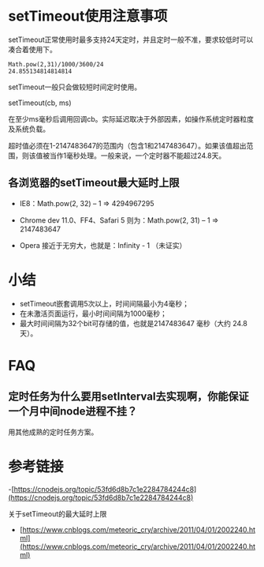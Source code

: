 # setTimeout使用注意事项

setTimeout正常使用时最多支持24天定时，并且定时一般不准，要求较低时可以凑合着使用下。
```
Math.pow(2,31)/1000/3600/24
24.855134814814814
```

setTimeout一般只会做较短时间定时使用。

setTimeout(cb, ms)

在至少ms毫秒后调用回调cb。实际延迟取决于外部因素，如操作系统定时器粒度及系统负载。

超时值必须在1-2147483647的范围内（包含1和2147483647）。如果该值超出范围，则该值被当作1毫秒处理。一般来说，一个定时器不能超过24.8天。


## 各浏览器的setTimeout最大延时上限

* IE8：Math.pow(2, 32) – 1 => 4294967295

* Chrome dev 11.0、FF4、Safari 5 则为：Math.pow(2, 31) – 1 => 2147483647

* Opera 接近于无穷大，也就是：Infinity  - 1 （未证实）

# 小结

* setTimeout嵌套调用5次以上，时间间隔最小为4毫秒；
* 在未激活页面运行，最小时间间隔为1000毫秒；
* 最大时间间隔为32个bit可存储的值，也就是2147483647 毫秒（大约 24.8 天）。

# FAQ

## 定时任务为什么要用setInterval去实现啊，你能保证一个月中间node进程不挂？

用其他成熟的定时任务方案。

# 参考链接

-[https://cnodejs.org/topic/53fd6d8b7c1e2284784244c8](https://cnodejs.org/topic/53fd6d8b7c1e2284784244c8)


关于setTimeout的最大延时上限
- [https://www.cnblogs.com/meteoric_cry/archive/2011/04/01/2002240.html](https://www.cnblogs.com/meteoric_cry/archive/2011/04/01/2002240.html)
